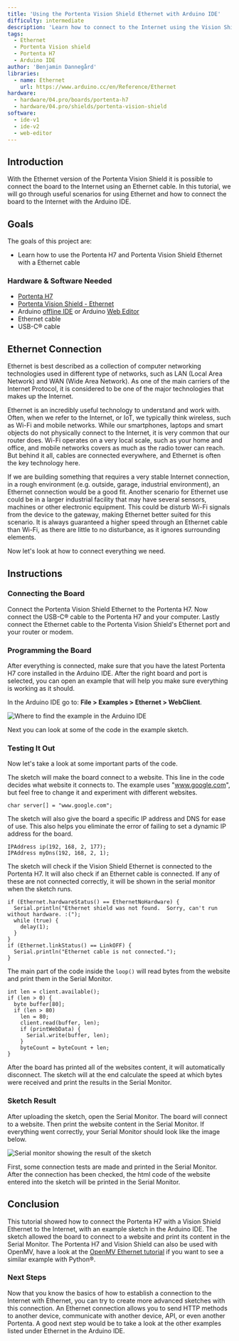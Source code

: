 ```yaml
---
title: 'Using the Portenta Vision Shield Ethernet with Arduino IDE'
difficulty: intermediate
description: 'Learn how to connect to the Internet using the Vision Shield Ethernet, Portenta H7 and Arduino IDE'
tags:
  - Ethernet
  - Portenta Vision shield
  - Portenta H7
  - Arduino IDE
author: 'Benjamin Dannegård'
libraries:
  - name: Ethernet
    url: https://www.arduino.cc/en/Reference/Ethernet
hardware:
  - hardware/04.pro/boards/portenta-h7
  - hardware/04.pro/shields/portenta-vision-shield
software:
  - ide-v1
  - ide-v2
  - web-editor
---
```


## Introduction

With the Ethernet version of the Portenta Vision Shield it is possible to connect the board to the Internet using an Ethernet cable. In this tutorial, we will go through useful scenarios for using Ethernet and how to connect the board to the Internet with the Arduino IDE.

## Goals

The goals of this project are:

- Learn how to use the Portenta H7 and Portenta Vision Shield Ethernet with a Ethernet cable

### Hardware & Software Needed

- [Portenta H7](https://store.arduino.cc/portenta-h7)
- [Portenta Vision Shield - Ethernet](https://store.arduino.cc/products/arduino-portenta-vision-shield-ethernet)
- Arduino [offline IDE](https://www.arduino.cc/en/main/software) or Arduino [Web Editor](https://create.arduino.cc/)
- Ethernet cable
- USB-C® cable

## Ethernet Connection

Ethernet is best described as a collection of computer networking technologies used in different type of networks, such as LAN (Local Area Network) and WAN (Wide Area Network). As one of the main carriers of the Internet Protocol, it is considered to be one of the major technologies that makes up the Internet.

Ethernet is an incredibly useful technology to understand and work with. Often, when we refer to the Internet, or IoT, we typically think wireless, such as Wi-Fi and mobile networks. While our smartphones, laptops and smart objects do not physically connect to the Internet, it is very common that our router does. Wi-Fi operates on a very local scale, such as your home and office, and mobile networks covers as much as the radio tower can reach. But behind it all, cables are connected everywhere, and Ethernet is often the key technology here.

If we are building something that requires a very stable Internet connection, in a rough environment (e.g. outside, garage, industrial environment), an Ethernet connection would be a good fit. Another scenario for Ethernet use could be in a larger industrial facility that may have several sensors, machines or other electronic equipment. This could be disturb Wi-Fi signals from the device to the gateway, making Ethernet better suited for this scenario. It is always guaranteed a higher speed through an Ethernet cable than Wi-Fi, as there are little to no disturbance, as it ignores surrounding elements.

Now let's look at how to connect everything we need.

## Instructions

### Connecting the Board

Connect the Portenta Vision Shield Ethernet to the Portenta H7. Now connect the USB-C® cable to the Portenta H7 and your computer. Lastly connect the Ethernet cable to the Portenta Vision Shield's Ethernet port and your router or modem.

### Programming the Board

After everything is connected, make sure that you have the latest Portenta H7 core installed in the Arduino IDE. After the right board and port is selected, you can open an example that will help you make sure everything is working as it should.

In the Arduino IDE go to: **File > Examples > Ethernet > WebClient**.

![Where to find the example in the Arduino IDE](assets/VS-eth-ide-example.png)

Next you can look at some of the code in the example sketch.

### Testing It Out

Now let's take a look at some important parts of the code.

The sketch will make the board connect to a website. This line in the code decides what website it connects to. The example uses "www.google.com", but feel free to change it and experiment with different websites.

```arduino
char server[] = "www.google.com";
```

The sketch will also give the board a specific IP address and DNS for ease of use. This also helps you eliminate the error of failing to set a dynamic IP address for the board.

```arduino
IPAddress ip(192, 168, 2, 177);
IPAddress myDns(192, 168, 2, 1);
```

The sketch will check if the Vision Shield Ethernet is connected to the Portenta H7. It will also check if an Ethernet cable is connected. If any of these are not connected correctly, it will be shown in the serial monitor when the sketch runs.

```arduino
if (Ethernet.hardwareStatus() == EthernetNoHardware) {
  Serial.println("Ethernet shield was not found.  Sorry, can't run without hardware. :(");
  while (true) {
    delay(1);
  }
}
if (Ethernet.linkStatus() == LinkOFF) {
  Serial.println("Ethernet cable is not connected.");
}
```

The main part of the code inside the `loop()` will read bytes from the website and print them in the Serial Monitor.

```arduino
int len = client.available();
if (len > 0) {
  byte buffer[80];
  if (len > 80)
    len = 80;
    client.read(buffer, len);
    if (printWebData) {
      Serial.write(buffer, len);
    }
    byteCount = byteCount + len;
}
```

After the board has printed all of the websites content, it will automatically disconnect. The sketch will at the end calculate the speed at which bytes were received and print the results in the Serial Monitor.

### Sketch Result

After uploading the sketch, open the Serial Monitor. The board will connect to a website. Then print the website content in the Serial Monitor. If everything went correctly, your Serial Monitor should look like the image below.

![Serial monitor showing the result of the sketch](assets/VS-eth-ide-serial-monitor.png)

First, some connection tests are made and printed in the Serial Monitor. After the connection has been checked, the html code of the website entered into the sketch will be printed in the Serial Monitor.

## Conclusion

This tutorial showed how to connect the Portenta H7 with a Vision Shield Ethernet to the Internet, with an example sketch in the Arduino IDE. The sketch allowed the board to connect to a website and print its content in the Serial Monitor. The Portenta H7 and Vision Shield can also be used with OpenMV, have a look at the [OpenMV Ethernet tutorial](https://docs.arduino.cc/tutorials/portenta-vision-shield/ethernet-with-openmv) if you want to see a similar example with Python®.

### Next Steps

Now that you know the basics of how to establish a connection to the Internet with Ethernet, you can try to create more advanced sketches with this connection. An Ethernet connection allows you to send HTTP methods to another device, communicate with another device, API, or even another Portenta. A good next step would be to take a look at the other examples listed under Ethernet in the Arduino IDE.
